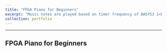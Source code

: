```yaml
---
title: "FPGA Piano for Beginners"
excerpt: "Music notes are played based on timer frequency of BASYS3 1<br/><img src='/images/500x300.png'>"
collection: portfolio
---
```

---
FPGA Piano for Beginners
---
